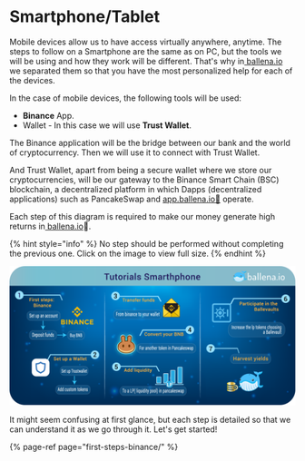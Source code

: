 # Smartphone/Tablet

Mobile devices allow us to have access virtually anywhere, anytime. The steps to follow on a Smartphone are the same as on PC, but the tools we will be using and how they work will be different. That's why in[ ballena.io](https://ballena.io/) we separated them so that you have the most personalized help for each of the devices.

In the case of mobile devices, the following tools will be used:

* **Binance** App.
* Wallet - In this case we will use **Trust Wallet**.

The Binance application will be the bridge between our bank and the world of cryptocurrency. Then we will use it to connect with Trust Wallet.

And Trust Wallet, apart from being a secure wallet where we store our cryptocurrencies, will be our gateway to the Binance Smart Chain \(BSC\) blockchain, a decentralized platform in which Dapps \(decentralized applications\) such as PancakeSwap and [app.ballena.io🐋](https://app.ballena.io) operate.

Each step of this diagram is required to make our money generate high returns in[ ballena.io](https://ballena.io/)🐋.

{% hint style="info" %}
No step should be performed without completing the previous one. Click on the image to view full size.
{% endhint %}

![](../../../.gitbook/assets/tutorials_smartphone_-_en.png)



It might seem confusing at first glance, but each step is detailed so that we can understand it as we go through it. Let's get started!  


{% page-ref page="first-steps-binance/" %}



